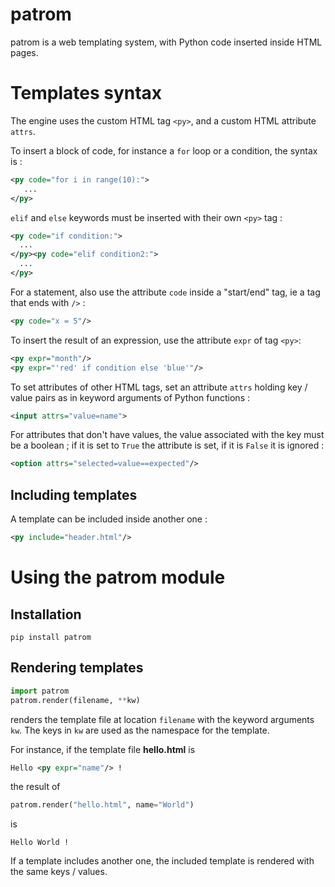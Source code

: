 # patrom

patrom is a web templating system, with Python code inserted inside HTML pages.

Templates syntax
================

The engine uses the custom HTML tag `<py>`, and a custom HTML attribute `attrs`.

To insert a block of code, for instance a `for` loop or a condition, the 
syntax is :

```xml
<py code="for i in range(10):">
   ...
</py>
```

`elif` and `else` keywords must be inserted with their own `<py>` tag :

```xml
<py code="if condition:">
  ...
</py><py code="elif condition2:">
  ...
</py>
```

For a statement, also use the attribute `code` inside a "start/end" tag, ie
a tag that ends with `/>` :

```xml
<py code="x = 5"/>
```

To insert the result of an expression, use the attribute `expr` of tag `<py>`:

```xml
<py expr="month"/>
<py expr="'red' if condition else 'blue'"/>
```

To set attributes of other HTML tags, set an attribute `attrs` holding key /
value pairs as in keyword arguments of Python functions :

```xml
<input attrs="value=name">
```

For attributes that don't have values, the value associated with the key
must be a boolean ; if it is set to `True` the attribute is set, if it is
`False` it is ignored :

```xml
<option attrs="selected=value==expected"/>
```

Including templates
-------------------
A template can be included inside another one :

```xml
<py include="header.html"/>
```

Using the patrom module
=======================

Installation
------------
```
pip install patrom
```

Rendering templates
-------------------
```python
import patrom
patrom.render(filename, **kw)
```
renders the template file at location `filename` with the keyword arguments
`kw`. The keys in `kw` are used as the namespace for the template.

For instance, if the template file __hello.html__ is

```xml
Hello <py expr="name"/> !
```

the result of
```python
patrom.render("hello.html", name="World")
```
is
```
Hello World !
```

If a template includes another one, the included template is rendered with the
same keys / values.
